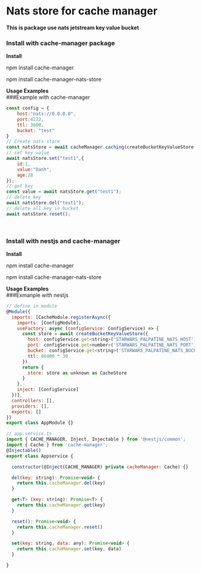 <h1>Nats store for cache manager</h1>
<b>This is package use nats jetstream key value bucket</b>
<h3>Install with cache-manager package</h3>
<b>Install</b>
<p>npm install cache-manager</p>
<p>npm install cache-manager-nats-store</p>
<b>Usage Examples</b>
<br/>
###Example with cache-manager

```js
const config = {
    host:"nats://0.0.0.0",
    port:4222,
    ttl: 3600,
    bucket: "test"
}
// Create nats-store
const natsStore = await cacheManager.caching(createBucketKeyValueStore, config);
// set key value
await natsStore.set("test1",{
    id:1,
    value:"Danh",
    age:28
});
// get key
const value = await natsStore.get("test1");
// delete key
await natsStore.del("test1");
// delete all key in bucket
await natsStore.reset();
```
<br/>
<h3>Install with nestjs and cache-manager</h3>
<b>Install</b>
<p>npm install cache-manager</p>
<p>npm install cache-manager-nats-store</p>
<b>Usage Examples</b>
<br/>
###Exmanple with nestjs

```js
// define in module
@Module({
  imports: [CacheModule.registerAsync({
    imports: [ConfigModule],
    useFactory: async (configService: ConfigService) => {
      const store = await createBucketKeyValueStore({
        host: configService.get<string>('STARWARS_PALPATINE_NATS_HOST'),
        port: configService.get<number>('STARWARS_PALPATINE_NATS_PORT'),
        bucket: configService.get<string>('STARWARS_PALPATINE_NATS_BUCKET'),
        ttl: 86400 * 30
      })
      return {
        store: store as unknown as CacheStore
      }
    },
    inject: [ConfigService]
  })],
  controllers: [],
  providers: [],
  exports: []
})
export class AppModule {}

// app.service.ts
import { CACHE_MANAGER, Inject, Injectable } from '@nestjs/common';
import { Cache } from 'cache-manager';
@Injectable()
export class Appservice {

  constructor(@Inject(CACHE_MANAGER) private cacheManager: Cache) {}

  del(key: string): Promise<void> {
    return this.cacheManager.del(key)
  }

  get<T> (key: string): Promise<T> {
    return this.cacheManager.get(key)
  }

  reset(): Promise<void> {
    return this.cacheManager.reset()
  }

  set(key: string, data: any): Promise<void> {
    return this.cacheManager.set(key, data)
  }

}
```
